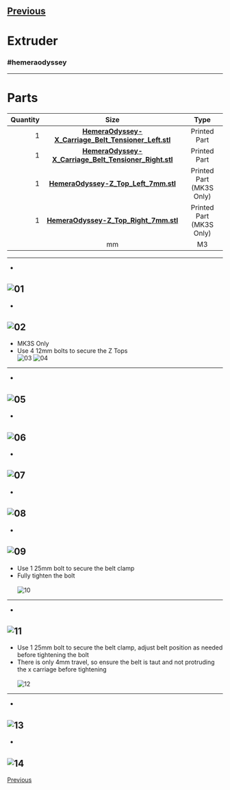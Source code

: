 [Previous](07_Extruder.md)   
---
# Extruder
### #hemeraodyssey
---
# Parts  
|Quantity|Size|Type|
|---:|:---:|:---:|
|1|[**HemeraOdyssey-X_Carriage_Belt_Tensioner_Left.stl**](../HemeraOdyssey_STLs_BETA/HemeraOdyssey-X_Carriage_Belt_Tensioner_Left.stl)|Printed Part|
|1|[**HemeraOdyssey-X_Carriage_Belt_Tensioner_Right.stl**](../HemeraOdyssey_STLs_BETA/HemeraOdyssey-X_Carriage_Belt_Tensioner_Right.stl)|Printed Part|
|1|[**HemeraOdyssey-Z_Top_Left_7mm.stl**](../HemeraOdyssey_STLs_BETA/HemeraOdyssey-Z_Top_Left_7mm.stl)|Printed Part (MK3S Only)|
|1|[**HemeraOdyssey-Z_Top_Right_7mm.stl**](../HemeraOdyssey_STLs_BETA/HemeraOdyssey-Z_Top_Right_7mm.stl)|Printed Part (MK3S Only)|
||mm|M3|
---
* <br>  
![01](../img/Printer_Assembly/01.jpg)
---
* <br>  
![02](../img/Printer_Assembly/02.jpg)
---
* MK3S Only
* Use 4 12mm bolts to secure the Z Tops<br> 
![03](../img/Printer_Assembly/03.jpg)
![04](../img/Printer_Assembly/04.jpg)
---
* <br>  
![05](../img/Printer_Assembly/05.jpg)
---
* <br>  
![06](../img/Printer_Assembly/06.jpg)
---
* <br>  
![07](../img/Printer_Assembly/07.jpg)
---
* <br>  
![08](../img/Printer_Assembly/08.jpg)
---
* <br>  
![09](../img/Printer_Assembly/09.jpg)
---
* Use 1 25mm bolt to secure the belt clamp
* Fully tighten the bolt<br>  
![10](../img/Printer_Assembly/10.jpg)
---
* <br>  
![11](../img/Printer_Assembly/11.jpg)
---
* Use 1 25mm bolt to secure the belt clamp, adjust belt position as needed before tightening the bolt
* There is only 4mm travel, so ensure the belt is taut and not protruding the x carriage before tightening<br>  
![12](../img/Printer_Assembly/12.jpg)
---
* <br>  
![13](../img/Printer_Assembly/13.jpg)
---
* <br>  
![14](../img/Printer_Assembly/14.jpg)
---
[Previous](07_Extruder.md)